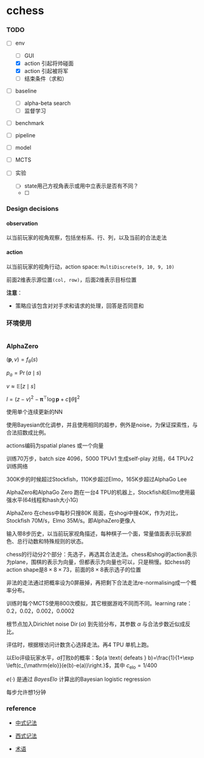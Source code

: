 # cchess

### TODO

- [ ] env

  - [ ] GUI
  - [x] action 引起将帅碰面
  - [x] action 引起被将军
  - [ ] 结束条件（求和）

- [ ] baseline

  - [ ] alpha-beta search
  - [ ] 监督学习

- [ ] benchmark

- [ ] pipeline

- [ ] model

- [ ] MCTS

- [ ] 实验

  - [ ] state用己方视角表示或用中立表示是否有不同？
  - [ ] 

  



### Design decisions

#### observation

以当前玩家的视角观察，包括坐标系、行、列，以及当前的合法走法



#### action

以当前玩家的视角行动，action space: `MultiDiscrete(9, 10, 9, 10)`

前面2维表示源位置`(col, row)`，后面2维表示目标位置

**注意**：

* 策略应该包含对对手求和请求的处理，回答是否同意和





### 环境使用

```python

```



### AlphaZero

$(\mathbf{p}, v)=f_{\theta}(s)$

$p_{a}=\operatorname{Pr}(a \mid s)$

$v \approx \mathbb{E}[z \mid s]$

$l=(z-v)^{2}-\boldsymbol{\pi}^{\top} \log \mathbf{p}+c\|\theta\|^{2}$

使用单个连续更新的NN

使用Bayesian优化调参，并且使用相同的超参，例外是noise，为保证探索性，与合法招数成比例。

actions编码为spatial planes 或一个向量

训练70万步，batch size 4096，5000 TPUv1 生成self-play 对局，64 TPUv2训练网络

300K步的时候超过Stockfish，110K步超过Elmo，165K步超过AlphaGo Lee

AlphaZero和AlphaGo Zero 跑在一台4 TPU的机器上，Stockfish和Elmo使用最强水平(64线程和hash大小1G)

AlphaZero 在chess中每秒只搜80K 局面，在shogi中搜40K，作为对比，Stockfish 70M/s，Elmo 35M/s。即AlphaZero更像人

输入带8步历史，以当前玩家视角描述，每种棋子一个面，常量值面表示玩家颜色、总行动数和特殊规则的状态。

chess的行动分2个部分：先选子，再选其合法走法。chess和shogi的action表示为plane，围棋的表示为向量，但都表示为向量也可以，只是稍慢。如chess的action shape是$8\times 8\times 73$，前面的$8\times8$表示选子的位置

非法的走法通过把概率设为0屏蔽掉，再把剩下合法走法re-normalising成一个概率分布。



训练时每个MCTS使用800次模拟，其它根据游戏不同而不同。learning rate：0.2，0.02，0.002，0.0002

根节点加入Dirichlet noise $\operatorname{Dir}(\alpha)$ 到先验分布，其参数 $\alpha$ 与合法步数近似成反比。



评估时，根据根访问计数贪心选择走法。再4 TPU 单机上跑。

以Elo评级玩家水平，$a$打败$b$的概率：$p(a \text{ defeats } b)=\frac{1}{1+\exp \left(c_{\mathrm{elo}}(e(b)-e(a))\right.}$，其中 $c_{\mathrm{elo}}= 1/400$

$e(\cdot)$ 是通过 *BayesElo* 计算出的Bayesian logistic regression

每步允许想1分钟





### reference

* [中式记法](https://zh.wikipedia.org/wiki/%E8%B1%A1%E6%A3%8B)
* [西式记法](http://wxf.ca/xq/computer/wxf_notation.html)

* [术语](http://wxf.ca/xq/computer/XIANGQI_TERMS_IN_ENGLISH.pdf)

  

